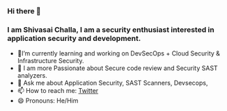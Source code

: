 ### Hi there 👋
### I am Shivasai Challa, I am a security enthusiast interested in application security and development.

- 🧰I’m currently learning and working on DevSecOps + Cloud Security & Infrastructure Security.
- 🌱 I am more Passionate about Secure code review and Security SAST analyzers.
- 💬 Ask me about Application Security, SAST Scanners, Devsecops,
- 📫 How to reach me: [Twitter](https://twitter.com/mr_cyborgboy)
- 😄 Pronouns: He/Him
